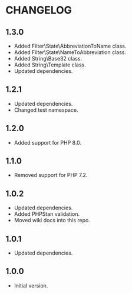 # CHANGELOG

## 1.3.0

* Added Filter\State\AbbreviationToName class.
* Added Filter\State\NameToAbbreviation class.
* Added String\Base32 class.
* Added String\Template class.
* Updated dependencies.

## 1.2.1

* Updated dependencies.
* Changed test namespace.

## 1.2.0

* Added support for PHP 8.0.

## 1.1.0

* Removed support for PHP 7.2.

## 1.0.2

* Updated dependencies.
* Added PHPStan validation.
* Moved wiki docs into this repo.

## 1.0.1

* Updated dependencies.

## 1.0.0

* Initial version.
